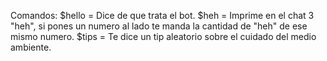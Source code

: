Comandos:
 $hello = Dice de que trata el bot.
 $heh = Imprime en el chat 3 "heh", si pones un numero al lado te manda la cantidad de "heh" de ese mismo numero.
 $tips = Te dice un tip aleatorio sobre el cuidado del medio ambiente.
